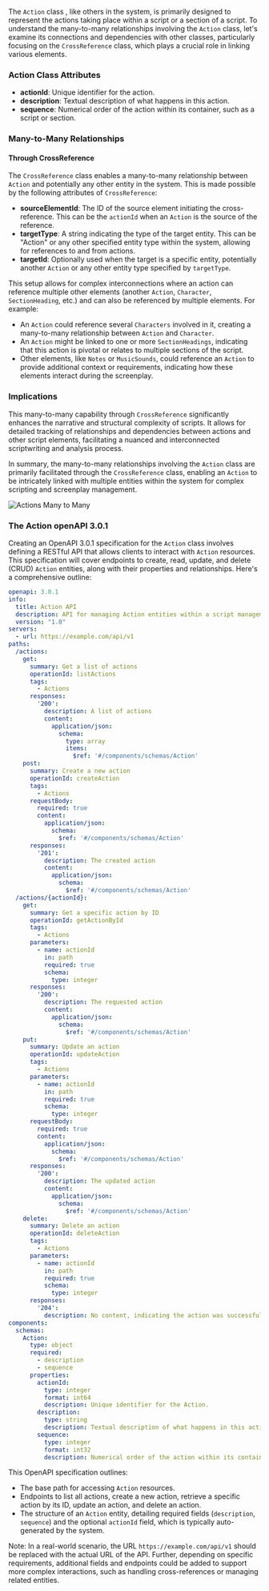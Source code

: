 The `Action` class , like others in the system, is primarily designed to represent the actions taking place within a script or a section of a script. To understand the many-to-many relationships involving the `Action` class, let's examine its connections and dependencies with other classes, particularly focusing on the `CrossReference` class, which plays a crucial role in linking various elements.

### Action Class Attributes

- **actionId**: Unique identifier for the action.
- **description**: Textual description of what happens in this action.
- **sequence**: Numerical order of the action within its container, such as a script or section.

### Many-to-Many Relationships

#### Through CrossReference

The `CrossReference` class enables a many-to-many relationship between `Action` and potentially any other entity in the system. This is made possible by the following attributes of `CrossReference`:

- **sourceElementId**: The ID of the source element initiating the cross-reference. This can be the `actionId` when an `Action` is the source of the reference.
- **targetType**: A string indicating the type of the target entity. This can be "Action" or any other specified entity type within the system, allowing for references to and from actions.
- **targetId**: Optionally used when the target is a specific entity, potentially another `Action` or any other entity type specified by `targetType`.

This setup allows for complex interconnections where an action can reference multiple other elements (another `Action`, `Character`, `SectionHeading`, etc.) and can also be referenced by multiple elements. For example:

- An `Action` could reference several `Characters` involved in it, creating a many-to-many relationship between `Action` and `Character`.
- An `Action` might be linked to one or more `SectionHeadings`, indicating that this action is pivotal or relates to multiple sections of the script.
- Other elements, like `Notes` or `MusicSounds`, could reference an `Action` to provide additional context or requirements, indicating how these elements interact during the screenplay.

### Implications

This many-to-many capability through `CrossReference` significantly enhances the narrative and structural complexity of scripts. It allows for detailed tracking of relationships and dependencies between actions and other script elements, facilitating a nuanced and interconnected scriptwriting and analysis process.

In summary, the many-to-many relationships involving the `Action` class are primarily facilitated through the `CrossReference` class, enabling an `Action` to be intricately linked with multiple entities within the system for complex scripting and screenplay management.

![Actions Many to Many](https://coach.benedikt-eickhoff.de/koken/storage/cache/images/000/714/Bild-25,xlarge.1712596705.jpeg)

### The Action openAPI 3.0.1

Creating an OpenAPI 3.0.1 specification for the `Action` class involves defining a RESTful API that allows clients to interact with `Action` resources. This specification will cover endpoints to create, read, update, and delete (CRUD) `Action` entities, along with their properties and relationships. Here's a comprehensive outline:

```yaml
openapi: 3.0.1
info:
  title: Action API
  description: API for managing Action entities within a script management system.
  version: "1.0"
servers:
  - url: https://example.com/api/v1
paths:
  /actions:
    get:
      summary: Get a list of actions
      operationId: listActions
      tags:
        - Actions
      responses:
        '200':
          description: A list of actions
          content:
            application/json:
              schema:
                type: array
                items:
                  $ref: '#/components/schemas/Action'
    post:
      summary: Create a new action
      operationId: createAction
      tags:
        - Actions
      requestBody:
        required: true
        content:
          application/json:
            schema:
              $ref: '#/components/schemas/Action'
      responses:
        '201':
          description: The created action
          content:
            application/json:
              schema:
                $ref: '#/components/schemas/Action'
  /actions/{actionId}:
    get:
      summary: Get a specific action by ID
      operationId: getActionById
      tags:
        - Actions
      parameters:
        - name: actionId
          in: path
          required: true
          schema:
            type: integer
      responses:
        '200':
          description: The requested action
          content:
            application/json:
              schema:
                $ref: '#/components/schemas/Action'
    put:
      summary: Update an action
      operationId: updateAction
      tags:
        - Actions
      parameters:
        - name: actionId
          in: path
          required: true
          schema:
            type: integer
      requestBody:
        required: true
        content:
          application/json:
            schema:
              $ref: '#/components/schemas/Action'
      responses:
        '200':
          description: The updated action
          content:
            application/json:
              schema:
                $ref: '#/components/schemas/Action'
    delete:
      summary: Delete an action
      operationId: deleteAction
      tags:
        - Actions
      parameters:
        - name: actionId
          in: path
          required: true
          schema:
            type: integer
      responses:
        '204':
          description: No content, indicating the action was successfully deleted
components:
  schemas:
    Action:
      type: object
      required:
        - description
        - sequence
      properties:
        actionId:
          type: integer
          format: int64
          description: Unique identifier for the Action.
        description:
          type: string
          description: Textual description of what happens in this action.
        sequence:
          type: integer
          format: int32
          description: Numerical order of the action within its container.
```

This OpenAPI specification outlines:

- The base path for accessing `Action` resources.
- Endpoints to list all actions, create a new action, retrieve a specific action by its ID, update an action, and delete an action.
- The structure of an `Action` entity, detailing required fields (`description`, `sequence`) and the optional `actionId` field, which is typically auto-generated by the system.

Note: In a real-world scenario, the URL `https://example.com/api/v1` should be replaced with the actual URL of the API. Further, depending on specific requirements, additional fields and endpoints could be added to support more complex interactions, such as handling cross-references or managing related entities.